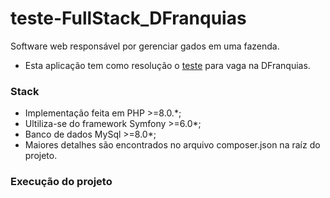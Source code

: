 # teste-FullStack_DFranquias

Software web responsável por gerenciar gados em uma fazenda.

* Esta aplicação tem como resolução o [teste](https://drive.google.com/file/d/1yP_Ld1zXsgh8FXGRk8lODTsN48BusBHh/view?usp=sharing) para vaga na DFranquias.


### Stack

* Implementação feita em PHP >=8.0.*;
* Ultiliza-se do framework Symfony >=6.0*;
* Banco de dados MySql >=8.0*;
* Maiores detalhes são encontrados no arquivo composer.json na raíz do projeto.


### Execução do projeto